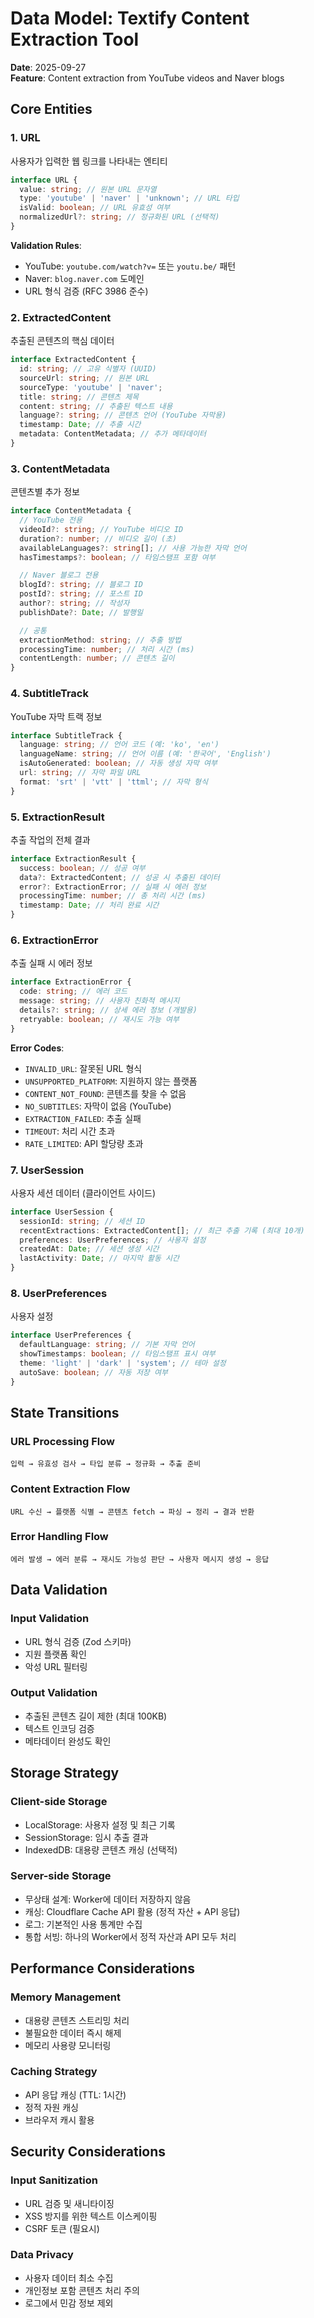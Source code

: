 # Data Model: Textify Content Extraction Tool

**Date**: 2025-09-27  
**Feature**: Content extraction from YouTube videos and Naver blogs

## Core Entities

### 1. URL

사용자가 입력한 웹 링크를 나타내는 엔티티

```typescript
interface URL {
  value: string; // 원본 URL 문자열
  type: 'youtube' | 'naver' | 'unknown'; // URL 타입
  isValid: boolean; // URL 유효성 여부
  normalizedUrl?: string; // 정규화된 URL (선택적)
}
```

**Validation Rules**:

- YouTube: `youtube.com/watch?v=` 또는 `youtu.be/` 패턴
- Naver: `blog.naver.com` 도메인
- URL 형식 검증 (RFC 3986 준수)

### 2. ExtractedContent

추출된 콘텐츠의 핵심 데이터

```typescript
interface ExtractedContent {
  id: string; // 고유 식별자 (UUID)
  sourceUrl: string; // 원본 URL
  sourceType: 'youtube' | 'naver';
  title: string; // 콘텐츠 제목
  content: string; // 추출된 텍스트 내용
  language?: string; // 콘텐츠 언어 (YouTube 자막용)
  timestamp: Date; // 추출 시간
  metadata: ContentMetadata; // 추가 메타데이터
}
```

### 3. ContentMetadata

콘텐츠별 추가 정보

```typescript
interface ContentMetadata {
  // YouTube 전용
  videoId?: string; // YouTube 비디오 ID
  duration?: number; // 비디오 길이 (초)
  availableLanguages?: string[]; // 사용 가능한 자막 언어
  hasTimestamps?: boolean; // 타임스탬프 포함 여부

  // Naver 블로그 전용
  blogId?: string; // 블로그 ID
  postId?: string; // 포스트 ID
  author?: string; // 작성자
  publishDate?: Date; // 발행일

  // 공통
  extractionMethod: string; // 추출 방법
  processingTime: number; // 처리 시간 (ms)
  contentLength: number; // 콘텐츠 길이
}
```

### 4. SubtitleTrack

YouTube 자막 트랙 정보

```typescript
interface SubtitleTrack {
  language: string; // 언어 코드 (예: 'ko', 'en')
  languageName: string; // 언어 이름 (예: '한국어', 'English')
  isAutoGenerated: boolean; // 자동 생성 자막 여부
  url: string; // 자막 파일 URL
  format: 'srt' | 'vtt' | 'ttml'; // 자막 형식
}
```

### 5. ExtractionResult

추출 작업의 전체 결과

```typescript
interface ExtractionResult {
  success: boolean; // 성공 여부
  data?: ExtractedContent; // 성공 시 추출된 데이터
  error?: ExtractionError; // 실패 시 에러 정보
  processingTime: number; // 총 처리 시간 (ms)
  timestamp: Date; // 처리 완료 시간
}
```

### 6. ExtractionError

추출 실패 시 에러 정보

```typescript
interface ExtractionError {
  code: string; // 에러 코드
  message: string; // 사용자 친화적 메시지
  details?: string; // 상세 에러 정보 (개발용)
  retryable: boolean; // 재시도 가능 여부
}
```

**Error Codes**:

- `INVALID_URL`: 잘못된 URL 형식
- `UNSUPPORTED_PLATFORM`: 지원하지 않는 플랫폼
- `CONTENT_NOT_FOUND`: 콘텐츠를 찾을 수 없음
- `NO_SUBTITLES`: 자막이 없음 (YouTube)
- `EXTRACTION_FAILED`: 추출 실패
- `TIMEOUT`: 처리 시간 초과
- `RATE_LIMITED`: API 할당량 초과

### 7. UserSession

사용자 세션 데이터 (클라이언트 사이드)

```typescript
interface UserSession {
  sessionId: string; // 세션 ID
  recentExtractions: ExtractedContent[]; // 최근 추출 기록 (최대 10개)
  preferences: UserPreferences; // 사용자 설정
  createdAt: Date; // 세션 생성 시간
  lastActivity: Date; // 마지막 활동 시간
}
```

### 8. UserPreferences

사용자 설정

```typescript
interface UserPreferences {
  defaultLanguage: string; // 기본 자막 언어
  showTimestamps: boolean; // 타임스탬프 표시 여부
  theme: 'light' | 'dark' | 'system'; // 테마 설정
  autoSave: boolean; // 자동 저장 여부
}
```

## State Transitions

### URL Processing Flow

```
입력 → 유효성 검사 → 타입 분류 → 정규화 → 추출 준비
```

### Content Extraction Flow

```
URL 수신 → 플랫폼 식별 → 콘텐츠 fetch → 파싱 → 정리 → 결과 반환
```

### Error Handling Flow

```
에러 발생 → 에러 분류 → 재시도 가능성 판단 → 사용자 메시지 생성 → 응답
```

## Data Validation

### Input Validation

- URL 형식 검증 (Zod 스키마)
- 지원 플랫폼 확인
- 악성 URL 필터링

### Output Validation

- 추출된 콘텐츠 길이 제한 (최대 100KB)
- 텍스트 인코딩 검증
- 메타데이터 완성도 확인

## Storage Strategy

### Client-side Storage

- LocalStorage: 사용자 설정 및 최근 기록
- SessionStorage: 임시 추출 결과
- IndexedDB: 대용량 콘텐츠 캐싱 (선택적)

### Server-side Storage

- 무상태 설계: Worker에 데이터 저장하지 않음
- 캐싱: Cloudflare Cache API 활용 (정적 자산 + API 응답)
- 로그: 기본적인 사용 통계만 수집
- 통합 서빙: 하나의 Worker에서 정적 자산과 API 모두 처리

## Performance Considerations

### Memory Management

- 대용량 콘텐츠 스트리밍 처리
- 불필요한 데이터 즉시 해제
- 메모리 사용량 모니터링

### Caching Strategy

- API 응답 캐싱 (TTL: 1시간)
- 정적 자원 캐싱
- 브라우저 캐시 활용

## Security Considerations

### Input Sanitization

- URL 검증 및 새니타이징
- XSS 방지를 위한 텍스트 이스케이핑
- CSRF 토큰 (필요시)

### Data Privacy

- 사용자 데이터 최소 수집
- 개인정보 포함 콘텐츠 처리 주의
- 로그에서 민감 정보 제외
